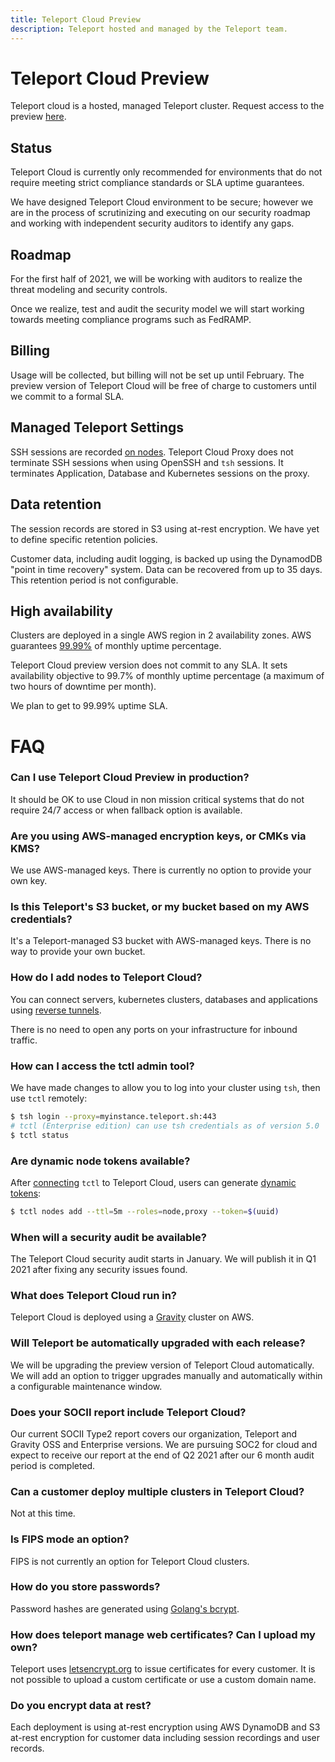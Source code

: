 ```yaml
---
title: Teleport Cloud Preview
description: Teleport hosted and managed by the Teleport team.
---
```


# Teleport Cloud Preview

Teleport cloud is a hosted, managed Teleport cluster.
Request access to the preview [here](https://goteleport.com/get-started/).

## Status

Teleport Cloud is currently only recommended for environments that do not require
meeting strict compliance standards or SLA uptime guarantees.

We have designed Teleport Cloud environment to be secure; however we are in the process of
scrutinizing and executing on our security roadmap and working with independent security
auditors to identify any gaps.

## Roadmap

For the first half of 2021, we will be working with auditors to realize the
threat modeling and security controls.

Once we realize, test and audit the security model we will start working towards meeting
compliance programs such as FedRAMP.

## Billing

Usage will be collected, but billing will not be set up until February.
The preview version of Teleport Cloud will be free of charge to customers until
we commit to a formal SLA.

## Managed Teleport Settings

SSH sessions are recorded [on nodes](../architecture/nodes.md#session-recording).
Teleport Cloud Proxy does not terminate SSH sessions when using OpenSSH and `tsh` sessions.
It terminates Application, Database and Kubernetes sessions on the proxy.

## Data retention

The session records are stored in S3 using at-rest encryption.
We have yet to define specific retention policies.

Customer data, including audit logging, is backed up using the DynamodDB
"point in time recovery" system. Data can be recovered from up to 35 days.
This retention period is not configurable.

## High availability

Clusters are deployed in a single AWS region in 2 availability zones.
AWS guarantees [99.99%](https://aws.amazon.com/compute/sla/) of monthly uptime percentage.

Teleport Cloud preview version does not commit to any SLA. It sets availability
objective to 99.7% of monthly uptime percentage (a maximum of two hours of downtime per month).

We plan to get to 99.99% uptime SLA.

# FAQ

### Can I use Teleport Cloud Preview in production?

It should be OK to use Cloud in non mission critical systems that do not
require 24/7 access or when fallback option is available.

### Are you using AWS-managed encryption keys, or CMKs via KMS?

We use AWS-managed keys. There is currently no option to provide your own key.

### Is this Teleport's S3 bucket, or my bucket based on my AWS credentials?

It's a Teleport-managed S3 bucket with AWS-managed keys.
There is no way to provide your own bucket.

### How do I add nodes to Teleport Cloud?

You can connect servers, kubernetes clusters, databases and applications
using [reverse tunnels](../admin-guide.md#adding-a-node-located-behind-nat).

There is no need to open any ports on your infrastructure for inbound traffic.

### How can I access the tctl admin tool?

We have made changes to allow you to log into your cluster using `tsh`, then use `tctl` remotely:

```bash
$ tsh login --proxy=myinstance.teleport.sh:443
# tctl (Enterprise edition) can use tsh credentials as of version 5.0
$ tctl status
```

### Are dynamic node tokens available?

After [connecting](#how-can-i-access-the-tctl-admin-tool) `tctl` to Teleport Cloud, users can generate
[dynamic tokens](../admin-guide.md#short-lived-dynamic-tokens):

```bash
$ tctl nodes add --ttl=5m --roles=node,proxy --token=$(uuid)
```

### When will a security audit be available?

The Teleport Cloud security audit starts in January.
We will publish it in Q1 2021 after fixing any security issues found.

### What does Teleport Cloud run in?

Teleport Cloud is deployed using a [Gravity](https://github.com/gravitational/gravity)
cluster on AWS.

### Will Teleport be automatically upgraded with each release?

We will be upgrading the preview version of Teleport Cloud automatically.
We will add an option to trigger upgrades manually and automatically
within a configurable maintenance window.

### Does your SOCII report include Teleport Cloud?

Our current SOCII Type2 report covers our organization, Teleport and Gravity OSS and Enterprise versions.
We are pursuing SOC2 for cloud and expect to receive our report at the end of Q2 2021
after our 6 month audit period is completed.

### Can a customer deploy multiple clusters in Teleport Cloud?

Not at this time.

### Is FIPS mode an option?

FIPS is not currently an option for Teleport Cloud clusters.

### How do you store passwords?

Password hashes are generated using
[Golang's bcrypt](https://pkg.go.dev/golang.org/x/crypto/bcrypt).

### How does teleport manage web certificates? Can I upload my own?

Teleport uses [letsencrypt.org](https://letsencrypt.org/) to issue
certificates for every customer. It is not possible to upload a custom
certificate or use a custom domain name.

### Do you encrypt data at rest?

Each deployment is using at-rest encryption using AWS DynamoDB and S3 at-rest encryption
for customer data including session recordings and user records.
